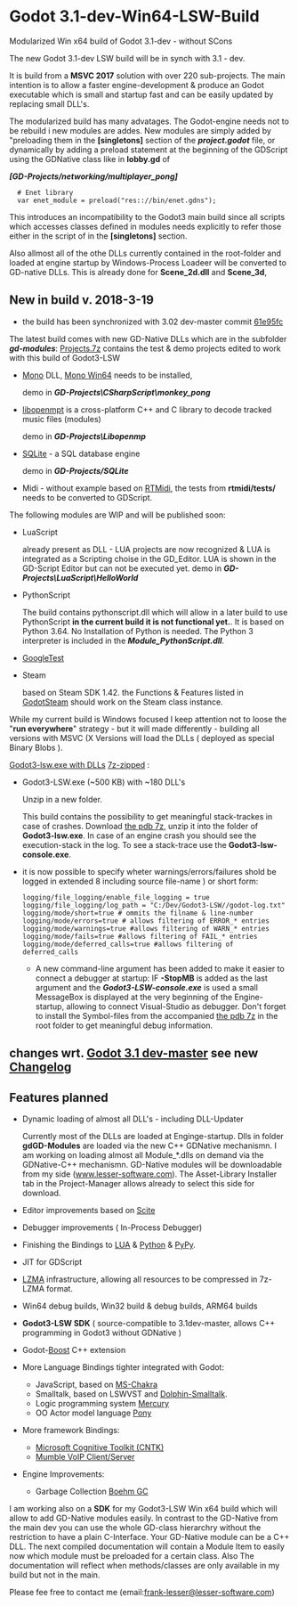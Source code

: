 # Godot 3.1-dev-Win64-LSW-Build
Modularized Win x64 build of Godot 3.1-dev - without SCons

The new Godot 3.1-dev LSW build will be in synch with 3.1 - dev.

It is build from a **MSVC 2017** solution with over 220 sub-projects.
The main intention is to allow a faster engine-development & produce an Godot executable which is small and startup fast and can be easily updated by replacing small DLL's.

The modularized build has many advatages. The Godot-engine needs not to be rebuild i new modules are addes. New modules are simply added by "preloading them in the **[singletons]** section of the ***project.godot*** file, or dynamically by adding a preload statement at the beginning of the GDScript using the GDNative class like in **lobby.gd**
 of

***[GD-Projects/networking/multiplayer_pong]***

      # Enet library
      var enet_module = preload("res:://bin/enet.gdns");

This introduces an incompatibility to the Godot3 main build since all scripts which accesses classes defined in modules needs explicitly to refer those either in the script of in the **[singletons]** section.

Also allmost all of the othe DLLs currently contained in the root-folder and loaded at engine startup by Windows-Process Loadeer will be converted to GD-native DLLs. This is already done for **Scene_2d.dll** and **Scene_3d**, 

## New in build v. 2018-3-19
+ the build has been synchronized with 3.02 dev-master commit [61e95fc](https://github.com/godotengine/godot/commit/61e95fc0bb9d52fa2c0dd62fa4110fad0171fcfe)

The latest build comes with new GD-Native DLLs which are in the subfolder ***gd-modules***: [Projects.7z](https://github.com/frank-lesser/Godot3-Win64-LSW-Build/blob/master/GD-Projects.7z) contains the test & demo projects edited to work with this build of Godot3-LSW

+ [Mono](https://github.com/mono) DLL, 
  [Mono Win64](https://download.mono-project.com/archive/5.10.0/windows-installer/mono-5.10.0.160-x64-0.msi) needs to be installed, 

  demo in ***GD-Projects\CSharpScript\monkey_pong***

+ [libopenmpt](https://lib.openmpt.org/libopenmpt) is a cross-platform C++ and C library to decode tracked music files (modules)
  
  demo in ***GD-Projects\Libopenmp***

+ [SQLite](https://sqlite.org/) - a SQL database engine 

  demo in ***GD-Projects/SQLite***

+ Midi - without example based on [RTMidi](https://github.com/thestk/rtmidi), the tests from **rtmidi/tests/** needs to be converted to GDScript.

The following modules are WIP and will be published soon:
+ LuaScript

  already present as DLL - LUA projects are now recognized & LUA is integrated as a Scripting choise in the GD_Editor. LUA is shown in the GD-Script Editor but can not be executed yet.
  demo in ***GD-Projects\LuaScript\HelloWorld***

+ PythonScript
  
  The build contains pythonscript.dll which will allow in a later build to use PythonScript **in the current build it is not functional yet.**.
  It is based on Python 3.64. No Installation of Python is needed. The Python 3 interpreter is included in the ***Module_PythonScript.dll***.

+ [GoogleTest](https://github.com/google/googletest)
+ Steam

  based on Steam SDK 1.42.
  the Functions & Features listed in [GodotSteam](https://gramps.github.io/GodotSteam/) should work on the Steam class instance.

While my current build is Windows focused I keep attention not to loose the "**run everywhere**" strategy - but it will made differently - building all versions with MSVC (X Versions will load the DLLs ( deployed as special Binary Blobs ).

[Godot3-lsw.exe with DLLs](https://github.com/frank-lesser/Godot3-Win64-LSW-Build/blob/master/Godot3.1dev-dllbuild-lsw-Win64.7z) [7z-zipped](http://7-zip.org/download.html) :
+ Godot3-LSW.exe (~500 KB) with ~180 DLL's

  Unzip in a new folder. 

  This build contains the possibility to get meaningful stack-trackes in case of crashes.
Download [the pdb 7z](https://github.com/frank-lesser/Godot3-Win64-LSW-Build/blob/master/Godot3.1dev-dllbuild-lsw-Win64-pdb.7z), unzip it into the folder of **Godot3-lsw.exe**. In case of an engine crash you should see the execution-stack in the log.
To see a stack-trace use the **Godot3-lsw-console.exe**.

+ it is now possible to specify wheter warnings/errors/failures shold be logged in extended 8 including source file-name ) or short form:

      logging/file_logging/enable_file_logging = true
      logging/file_logging/log_path = "C:/Dev/Godot3-LSW//godot-log.txt"
      logging/mode/short=true # ommits the filname & line-number 
      logging/mode/errors=true # allows filtering of ERROR_* entries
      logging/mode/warnings=true #allows filtering of WARN_* entries
      logging/mode/fails=true #allows filtering of FAIL_* entries
      logging/mode/deferred_calls=true #allows filtering of deferred_calls

  + A new command-line argument has been added to make it easier to connect a debugger at startup: IF **-StopMB** is added as the last argument and the ***Godot3-LSW-console.exe*** is used a small MessageBox is displayed at the very beginning of the Engine-startup, allowing to connect Visual-Studio as debugger. Don't forget to install the Symbol-files from the accompanied [the pdb 7z](https://github.com/frank-lesser/Godot3-Win64-LSW-Build/blob/master/Godot3.1dev-dllbuild-lsw-Win64-pdb.7z) in the root folder to get meaningful debug information.


## changes wrt. [Godot 3.1 dev-master](https://github.com/godotengine/godot) see new [Changelog](https://github.com/frank-lesser/Godot3-Win64-LSW-Build/blob/master/changlog.md)

## Features planned
+ Dynamic loading of almost all DLL's - including DLL-Updater

  Currently most of the DLLs are loaded at Enginge-startup. 
  Dlls in folder **gdGD-Modules** are loaded via the new C++ GDNative mechanismn. I am working on loading almost all Module_*.dlls on demand via the GDNative-C++ mechanismn. GD-Native modules will be downloadable from my side (www.lesser-software.com). The Asset-Library Installer tab in the Project-Manager allows already to select this side for download.

+ Editor improvements based on [Scite](www.scintilla.org)
+ Debugger improvements ( In-Process Debugger)
+ Finishing the Bindings to [LUA](https://www.lua.org) & [Python](https://www.python.org) & [PyPy](http://pypy.org).
+ JIT for GDScript
+ [LZMA](https://www.7-zip.org/sdk.html) infrastructure, allowing all resources to be compressed in 7z-LZMA format.
+ Win64 debug builds, Win32 build & debug builds, ARM64 builds
+ **Godot3-LSW SDK** ( source-compatible to 3.1dev-master, allows C++ programming in Godot3 without GDNative )
+ Godot-[Boost](http://www.boost.org) C++ extension

+ More Language Bindings tighter integrated with Godot:
  + JavaScript, based on [MS-Chakra](https://github.com/frank-lesser/ChakraCore)
  + Smalltalk, based on LSWVST and [Dolphin-Smalltalk](https://github.com/dolphinsmalltalk/Dolphin).
  + Logic programming system [Mercury](https://github.com/Mercury-Language/mercury)
  + OO Actor model language [Pony](https://github.com/ponylang)

+ More framework Bindings:
  + [Microsoft Cognitive Toolkit (CNTK)](https://github.com/Microsoft/CNTK)
  + [Mumble VoIP Client/Server](https://github.com/mumble-voip/mumble)

+ Engine Improvements:

  + Garbage Collection [Boehm GC](http://www.hboehm.info/gc)

I am working also on a **SDK** for my Godot3-LSW Win x64 build which will allow to add GD-Native modules easily. In contrast to the GD-Native from the main dev you can use the whole GD-class hierarchry without the restriction to have a plain C-Interface. Your GD-Native module can be a C++ DLL.
The next compiled documentation will contain a Module Item to easily now which module must be preloaded for a certain class. Also The documentation will reflect when methods/classes are only available in my build but not in the main.

Please fee free to contact me (email:frank-lesser@lesser-software.com)